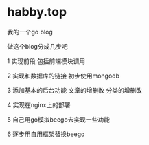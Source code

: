 # habby.top
我的一个go blog

做这个blog分成几步吧

 1 实现前段 包括前端模块调用
 
 2 实现和数据库的链接 初步使用mongodb
 
 3 添加基本的后台功能 文章的增删改 分类的增删改
 
 4 实现在nginx上的部署
 
 5 自己用go模拟beego去实现一些功能
 
 6 逐步用自用框架替换beego
